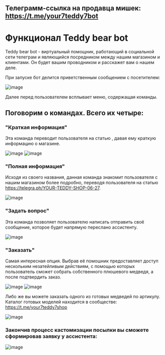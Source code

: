 ## Телеграмм-ссылка на продавца мишек: https://t.me/your7teddy7bot

# Функционал Teddy bear bot

Teddy bear bot - виртуальный помощник, работающий в социальной сети телеграм и являющийся посредником между нашим магазином и клиентами. Он будет вашим проводником и расскажет вам о нашем деле. 

При запуске бот делится приветственным сообщением с посетителем:

![image](https://github.com/Belkovinov/Teddy_bear_bot/assets/105446141/ba5e9ee9-1268-4f3b-a467-1d8e4e2479e1)

Далее перед пользователем всплывает меню, содержащая команды. 

## Поговорим о командах. Всего их четыре:

### "Краткая информация"

Эта команда переводит пользователя на статью , давая ему краткую информацию о магазине.

![image](https://github.com/Belkovinov/Teddy_bear_bot/assets/105446141/6d5da653-e56f-4244-9af5-35e828f2da56)
![image](https://github.com/Belkovinov/Teddy_bear_bot/assets/105446141/430595b4-0823-4c4c-8acf-97903fd4d02c)

### "Полная информация"

Исходя из своего названия, данная команда знакомит пользователя с нашим магазином более подробно, переводя пользователя на статью https://telegra.ph/YOUR-TEDDY-SHOP-06-27.

![image](https://github.com/Belkovinov/Teddy_bear_bot/assets/105446141/1bff2570-0786-423d-b27b-5ea9219c78c4)


### "Задать вопрос"

Эта команда позволяет пользователю написать отправить своё сообщение, которое будет напрямую переслано ассистенту.

![image](https://github.com/Belkovinov/Teddy_bear_bot/assets/105446141/97ad5aac-a17e-4c31-a7b0-5d600dd83f9b)


### "Заказать"

Самая интересная опция. Выбрав её помошник предоставляет доступ нескольким незатейливым действиям, с помощью которых пользователь сможет собрать собственного плюшевого медведя, а после подтвердить заказ.

![image](https://github.com/Belkovinov/Teddy_bear_bot/assets/105446141/7d1b78d6-8bca-4fa2-ba80-d77aa547b89a)
![image](https://github.com/Belkovinov/Teddy_bear_bot/assets/105446141/500ba48b-5c61-4a1a-b402-f56fde83c255)

Либо же вы можете заказать одного из готовых медведей по артикулу. Каталог готовых моделей находится в сообществе: https://t.me/your7teddy7shop

![image](https://github.com/Belkovinov/Teddy_bear_bot/assets/105446141/98cae356-9668-453c-ad99-dc901d8fa26d)

### Закончив процесс кастомизации посылки вы сможете сформировав заявку у ассистента:

![image](https://github.com/Belkovinov/Teddy_bear_bot/assets/105446141/499f4a3a-1490-41b4-acd1-afe2cc0be4b0)
